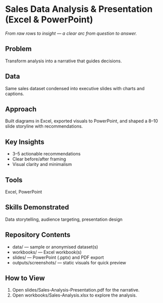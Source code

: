 # Sales Data Analysis & Presentation (Excel & PowerPoint)

*From raw rows to insight — a clear arc from question to answer.*

## Problem
Transform analysis into a narrative that guides decisions.

## Data
Same sales dataset condensed into executive slides with charts and captions.

## Approach
Built diagrams in Excel, exported visuals to PowerPoint, and shaped a 8–10 slide storyline with recommendations.

## Key Insights
- 3–5 actionable recommendations
- Clear before/after framing
- Visual clarity and minimalism

## Tools
Excel, PowerPoint

## Skills Demonstrated
Data storytelling, audience targeting, presentation design

## Repository Contents
- data/ — sample or anonymised dataset(s)
- workbooks/ — Excel workbook(s)
- slides/ — PowerPoint (.pptx) and PDF export
- outputs/screenshots/ — static visuals for quick preview

## How to View
1. Open slides/Sales-Analysis-Presentation.pdf for the narrative.
2. Open workbooks/Sales-Analysis.xlsx to explore the analysis.

